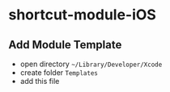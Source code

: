 # shortcut-module-iOS

## Add Module Template
- open directory ```~/Library/Developer/Xcode```
- create folder ```Templates```
- add this file

